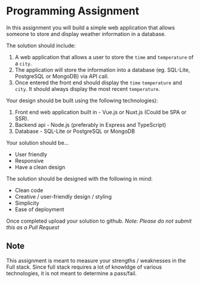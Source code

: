 # Programming Assignment

In this assignment you will build a simple web application that allows someone to store and display weather information in a database.

The solution should include:

1. A web application that allows a user to store the `time` and `temperature` of a `city`.
2. The application will store the information into a database (eg. SQL-Lite, PostgreSQL or MongoDB) via API call.
3. Once entered the front end should display the `time` `temperature` and `city`. It should always display the most recent `temperature`.

Your design should be built using the following technologies):

1. Front end web application built in - Vue.js or Nuxt.js (Could be SPA or SSR).
2. Backend api - Node.js (preferably in Express and TypeScript)
3. Database - SQL-Lite or PostgreSQL or MongoDB

Your solution should be...

- User friendly
- Responsive
- Have a clean design

The solution should be designed with the following in mind:

- Clean code
- Creative / user-friendly design / styling
- Simplicity
- Ease of deployment

Once completed upload your solution to github. *Note: Please do not submit this as a Pull Request*

## Note

This assignment is meant to measure your strengths / weaknesses in the Full stack. Since full stack requires a lot of knowldge of various technologies, it is not meant to determine a pass/fail.
